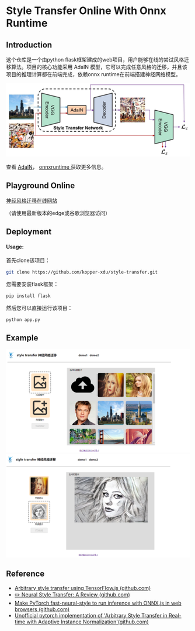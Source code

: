 # Style Transfer Online With Onnx Runtime

## Introduction

这个仓库是一个由python flask框架建成的web项目，用户能够在线的尝试风格迁移算法。项目的核心功能采用 AdaIN 模型，它可以完成任意风格的迁移，并且该项目的推理计算都在前端完成，依赖onnx runtime在前端搭建神经网络模型。 

<img src="static\example\architecture.jpg" style="zoom: 50%;" />

查看 [AdaIN](https://github.com/xunhuang1995/AdaIN-style)， [onnxruntime ](https://onnxruntime.ai/)获取更多信息。

## Playground Online

[神经风格迁移在线网站](https://kopper.top)

（请使用最新版本的edge或谷歌浏览器访问）

## Deployment

#### Usage:

首先clone该项目：
```bash
git clone https://github.com/kopper-xdu/style-transfer.git
```

您需要安装flask框架： 
```python
pip install flask
```

然后您可以直接运行该项目：
```python
python app.py
```

## Example
<img src="static\example\index.png" style="zoom: 50%;" />
    
<img src="static\example\try.png" style="zoom:50%; margain-top: 10px;" />

## Reference

- [Arbitrary style transfer using TensorFlow.js (github.com)](https://github.com/reiinakano/arbitrary-image-stylization-tfjs)
- [ :pencil2: Neural Style Transfer: A Review (github.com)](https://github.com/ycjing/Neural-Style-Transfer-Papers)
- [Make PyTorch fast-neural-style to run inference with ONNX.js in web browsers (github.com)](https://github.com/gnsmrky/pytorch-fast-neural-style-for-web)
- [Unofficial pytorch implementation of 'Arbitrary Style Transfer in Real-time with Adaptive Instance Normalization'(github.com)](https://github.com/naoto0804/pytorch-AdaIN)
